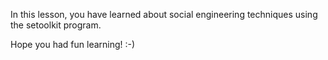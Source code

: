 In this lesson, you have learned about social engineering techniques using the setoolkit program.     

Hope you had fun learning! :-)  
